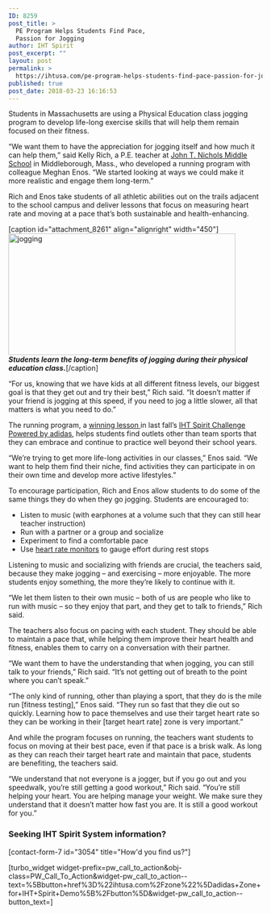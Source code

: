 ```yaml
---
ID: 8259
post_title: >
  PE Program Helps Students Find Pace,
  Passion for Jogging
author: IHT Spirit
post_excerpt: ""
layout: post
permalink: >
  https://ihtusa.com/pe-program-helps-students-find-pace-passion-for-jogging/
published: true
post_date: 2018-03-23 16:16:53
---
```

<span style="font-weight: 400;">Students in Massachusetts are using a Physical Education class jogging program to develop life-long exercise skills that will help them remain focused on their fitness. </span>

<span style="font-weight: 400;">“We want them to have the appreciation for jogging itself and how much it can help them,” said Kelly Rich, a P.E. teacher at </span><a href="http://popl.ink/A2yRu2"><span style="font-weight: 400;">John T. Nichols Middle School</span></a><span style="font-weight: 400;"> in Middleborough, Mass., who developed a running program with colleague Meghan Enos. “We started looking at ways we could make it more realistic and engage them long-term.”</span>

<span style="font-weight: 400;">Rich and Enos take students of all athletic abilities out on the trails adjacent to the school campus and deliver lessons that focus on measuring heart rate and moving at a pace that’s both sustainable and health-enhancing.</span><!--more-->

[caption id="attachment_8261" align="alignright" width="450"]<a href="https://ihtusa.com/wp-content/uploads/2018/03/running-journalpost-1.jpg"><img class="wp-image-8261" src="https://ihtusa.com/wp-content/uploads/2018/03/running-journalpost-1-300x161.jpg" alt="jogging" width="450" height="241" /></a> <em><strong>Students learn the long-term benefits of jogging during their physical education class.</strong></em>[/caption]

<span style="font-weight: 400;">“For us, knowing that we have kids at all different fitness levels, our biggest goal is that they get out and try their best,” Rich said. “It doesn’t matter if your friend is jogging at this speed, if you need to jog a little slower, all that matters is what you need to do.”</span>

<span style="font-weight: 400;">The running program, a </span><a href="https://ihtusa.com/superstar-p-e-lesson-helps-students-develop-skill-passion-for-running/"><span style="font-weight: 400;">winning lesson </span></a><span style="font-weight: 400;">in last fall’s </span><a href="https://ihtusa.com/adidas-challenge-winners-2/"><span style="font-weight: 400;">IHT Spirit Challenge Powered by adidas</span></a><span style="font-weight: 400;">, helps students find outlets other than team sports that they can embrace and continue to practice well beyond their school years.</span>

<span style="font-weight: 400;">“We’re trying to get more life-long activities in our classes,” Enos said. “We want to help them find their niche, find activities they can participate in on their own time and develop more active lifestyles.”</span>

<span style="font-weight: 400;">To encourage participation, Rich and Enos allow students to do some of the same things they do when they go jogging. Students are encouraged to:</span>
<ul>
 	<li style="font-weight: 400;"><span style="font-weight: 400;">Listen to music (with earphones at a volume such that they can still hear teacher instruction)</span></li>
 	<li style="font-weight: 400;"><span style="font-weight: 400;">Run with a partner or a group and socialize</span></li>
 	<li style="font-weight: 400;"><span style="font-weight: 400;">Experiment to find a comfortable pace</span></li>
 	<li style="font-weight: 400;"><span style="font-weight: 400;">Use </span><a href="http://ihtusa.com/zone"><span style="font-weight: 400;">heart rate monitors</span></a><span style="font-weight: 400;"> to gauge effort during rest stops</span></li>
</ul>
<span style="font-weight: 400;">Listening to music and socializing with friends are crucial, the teachers said, because they make jogging – and exercising – more enjoyable. The more students enjoy something, the more they’re likely to continue with it.</span>

<span style="font-weight: 400;">“We let them listen to their own music – both of us are people who like to run with music – so they enjoy that part, and they get to talk to friends,” Rich said.</span>

<span style="font-weight: 400;">The teachers also focus on pacing with each student. They should be able to maintain a pace that, while helping them improve their heart health and fitness, enables them to carry on a conversation with their partner.</span>

<span style="font-weight: 400;">“We want them to have the understanding that when jogging, you can still talk to your friends,” Rich said. “It’s not getting out of breath to the point where you can’t speak.”</span>

<span style="font-weight: 400;">“The only kind of running, other than playing a sport, that they do is the mile run [fitness testing],” Enos said. “They run so fast that they die out so quickly. Learning how to pace themselves and use their target heart rate so they can be working in their [target heart rate] zone is very important.”</span>

<span style="font-weight: 400;">And while the program focuses on running, the teachers want students to focus on moving at their best pace, even if that pace is a brisk walk. As long as they can reach their target heart rate and maintain that pace, students are benefiting, the teachers said.</span>

<span style="font-weight: 400;">“We understand that not everyone is a jogger, but if you go out and you speedwalk, you’re still getting a good workout,” Rich said. “You’re still helping your heart. You are helping manage your weight. We make sure they understand that it doesn’t matter how fast you are. It is still a good workout for you.”</span>
<h3 class="article-newsletter-signup">Seeking IHT Spirit System information?</h3>
<p class="article-newsletter-signup">[contact-form-7 id="3054" title="How'd you find us?"]</p>
[turbo_widget widget-prefix=pw_call_to_action&obj-class=PW_Call_To_Action&widget-pw_call_to_action--text=%5Bbutton+href%3D%22ihtusa.com%2Fzone%22%5Dadidas+Zone+for+IHT+Spirit+Demo%5B%2Fbutton%5D&widget-pw_call_to_action--button_text=]